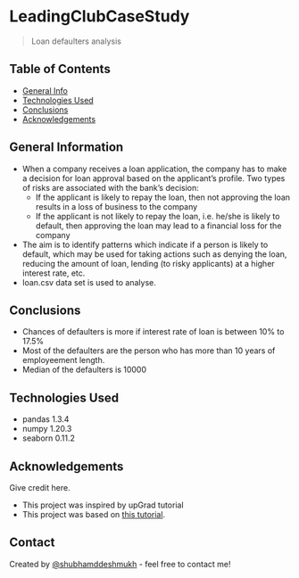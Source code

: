 # LeadingClubCaseStudy
> Loan defaulters analysis


## Table of Contents
* [General Info](#general-information)
* [Technologies Used](#technologies-used)
* [Conclusions](#conclusions)
* [Acknowledgements](#acknowledgements)

<!-- You can include any other section that is pertinent to your problem -->

## General Information
- When a company receives a loan application, the company has to make a decision for loan approval based on the applicant’s profile. Two types of risks are associated with the bank’s decision:
    - If the applicant is likely to repay the loan, then not approving the loan results in a loss of business to the company
    - If the applicant is not likely to repay the loan, i.e. he/she is likely to default, then approving the loan may lead to a financial loss for the company
- The aim is to identify patterns which indicate if a person is likely to default, which may be used for taking actions such as denying the loan, reducing the amount of loan, lending (to risky applicants) at a higher interest rate, etc.
- loan.csv data set is used to analyse.

<!-- You don't have to answer all the questions - just the ones relevant to your project. -->

## Conclusions
- Chances of defaulters is more if interest rate of loan is between 10% to 17.5%
- Most of the defaulters are the person who has more than 10 years of employeement length.
- Median of the defaulters is 10000

<!-- You don't have to answer all the questions - just the ones relevant to your project. -->


## Technologies Used
- pandas 1.3.4
- numpy 1.20.3
- seaborn 0.11.2

<!-- As the libraries versions keep on changing, it is recommended to mention the version of library used in this project -->

## Acknowledgements
Give credit here.
- This project was inspired by upGrad tutorial
- This project was based on [this tutorial](https://learn.upgrad.com/course/1993/segment/12369/93732/282076/1469865).


## Contact
Created by [@shubhamddeshmukh](https://shubhamddeshmukh.github.io/portfolio/) - feel free to contact me!


<!-- Optional -->
<!-- ## License -->
<!-- This project is open source and available under the [... License](). -->

<!-- You don't have to include all sections - just the one's relevant to your project -->
